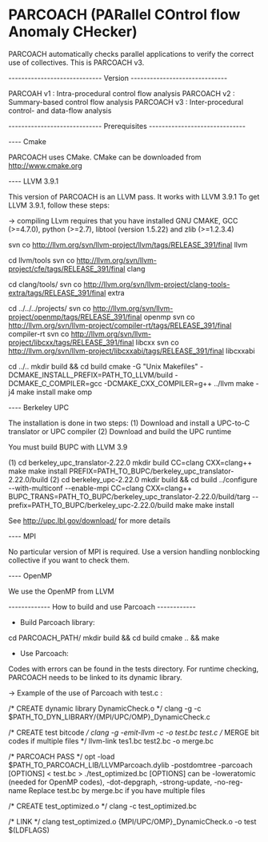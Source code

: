 # PARCOACH  (PARallel COntrol flow Anomaly CHecker) 

PARCOACH automatically checks parallel applications to verify the correct use of collectives.
This is PARCOACH v3.


----------------------------- Version ------------------------------

PARCOAH v1 : Intra-procedural control flow analysis 
PARCOACH v2 : Summary-based control flow analysis
PARCOACH v3 : Inter-procedural control- and data-flow analysis



----------------------------- Prerequisites ------------------------------

---- Cmake

PARCOACH uses CMake. CMake can be downloaded from http://www.cmake.org

---- LLVM 3.9.1

This version of PARCOACH is an LLVM pass. It works with LLVM 3.9.1
To get LLVM 3.9.1, follow these steps:

-> compiling LLvm requires that you have installed GNU CMAKE,
GCC (>=4.7.0), python (>=2.7), libtool (version 1.5.22) and zlib (>=1.2.3.4)

svn co http://llvm.org/svn/llvm-project/llvm/tags/RELEASE_391/final llvm

cd llvm/tools
svn co http://llvm.org/svn/llvm-project/cfe/tags/RELEASE_391/final clang

cd clang/tools/
svn co http://llvm.org/svn/llvm-project/clang-tools-extra/tags/RELEASE_391/final extra

cd ../../../projects/
svn co http://llvm.org/svn/llvm-project/openmp/tags/RELEASE_391/final openmp
svn co http://llvm.org/svn/llvm-project/compiler-rt/tags/RELEASE_391/final compiler-rt
svn co http://llvm.org/svn/llvm-project/libcxx/tags/RELEASE_391/final libcxx
svn co http://llvm.org/svn/llvm-project/libcxxabi/tags/RELEASE_391/final libcxxabi

cd ../..
mkdir build && cd build
cmake -G "Unix Makefiles" -DCMAKE_INSTALL_PREFIX=PATH_TO_LLVM/build -DCMAKE_C_COMPILER=gcc -DCMAKE_CXX_COMPILER=g++ ../llvm
make -j4
make install
make omp


---- Berkeley UPC

The installation is done in two steps:
(1) Download and install a UPC-to-C translator or UPC compiler
(2) Download and build the UPC runtime

You must build BUPC with LLVM 3.9

(1)
cd berkeley_upc_translator-2.22.0
mkdir build
CC=clang CXX=clang++ make
make install PREFIX=PATH_TO_BUPC/berkeley_upc_translator-2.22.0/build
(2)
cd berkeley_upc-2.22.0
mkdir build && cd build
../configure --with-multiconf --enable-mpi CC=clang CXX=clang++ BUPC_TRANS=PATH_TO_BUPC/berkeley_upc_translator-2.22.0/build/targ --prefix=PATH_TO_BUPC/berkeley_upc-2.22.0/build
make
make install


See http://upc.lbl.gov/download/  for more details


---- MPI

No particular version of MPI is required. Use a version handling nonblocking collective if you want to check them.

---- OpenMP

We use the OpenMP from LLVM



------------- How to build and use Parcoach ------------

- Build Parcoach library:

cd PARCOACH_PATH/
mkdir build && cd build
cmake .. && make


- Use Parcoach:

Codes with errors can be found in the tests directory.
For runtime checking, PARCOACH needs to be linked to its dynamic library.

-> Example of the use of Parcoach with test.c :

/* CREATE dynamic library DynamicCheck.o  */
clang -g  -c $PATH_TO_DYN_LIBRARY/{MPI/UPC/OMP}_DynamicCheck.c

/* CREATE test bitcode  */
clang -g -emit-llvm -c -o test.bc test.c
/* MERGE bit codes if multiple files */
llvm-link tes1.bc test2.bc -o merge.bc

/* PARCOACH PASS */
opt -load $PATH_TO_PARCOACH_LIB/LLVMParcoach.dylib -postdomtree -parcoach [OPTIONS] < test.bc > ./test_optimized.bc
[OPTIONS] can be -loweratomic (needed for OpenMP codes), -dot-depgraph, -strong-update, -no-reg-name
Replace test.bc by merge.bc if you have multiple files

/* CREATE test_optimized.o  */
clang -c test_optimized.bc

/* LINK */
clang test_optimized.o {MPI/UPC/OMP}_DynamicCheck.o -o test $(LDFLAGS)


